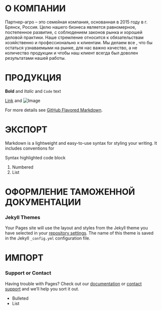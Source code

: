# О КОМПАНИИ

Партнер-агро – это семейная компания, основанная в 2015 году в г. Брянск, Россия. Целю нашего бизнеса является равномерное, постепенное развитие, с соблюдением законов рынка и хорошей деловой практики. Наше стремление относится к обязательствам хозяйственно и профессионально к клиентам. Мы делаем все , что бы остаться узнаваемыми на рынке, для нас важно качество, а не количество продукции и чтобы наш клиент всегда был доволен результатами нашей работы.


# ПРОДУКЦИЯ

**Bold** and _Italic_ and `Code` text

[Link](url) and ![Image](src)

For more details see [GitHub Flavored Markdown](https://guides.github.com/features/mastering-markdown/).

# ЭКСПОРТ

Markdown is a lightweight and easy-to-use syntax for styling your writing. It includes conventions for

Syntax highlighted code block

1. Numbered
2. List

# ОФОРМЛЕНИЕ ТАМОЖЕННОЙ ДОКУМЕНТАЦИИ

### Jekyll Themes

Your Pages site will use the layout and styles from the Jekyll theme you have selected in your [repository settings](https://github.com/stepanovhub/partner-agro.com/settings). The name of this theme is saved in the Jekyll `_config.yml` configuration file.

# ИМПОРТ

### Support or Contact

Having trouble with Pages? Check out our [documentation](https://help.github.com/categories/github-pages-basics/) or [contact support](https://github.com/contact) and we’ll help you sort it out.


- Bulleted
- List


